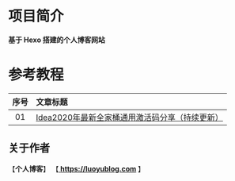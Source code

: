 # 项目简介
<b>基于 Hexo 搭建的个人博客网站</b>

# 参考教程
|序号|文章标题|
|:---:|:---|
|01|[Idea2020年最新全家桶通用激活码分享（持续更新）](https://www.jianshu.com/p/b148b93534a0)|

## 关于作者
【<b>个人博客</b>】    【<b><a href="https://luoyublog.com"> https://luoyublog.com </a></b>】<br/>